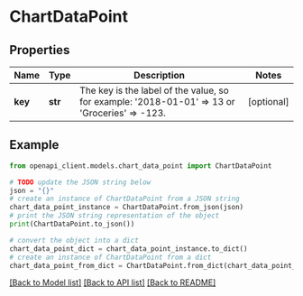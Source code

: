 # ChartDataPoint


## Properties

Name | Type | Description | Notes
------------ | ------------- | ------------- | -------------
**key** | **str** | The key is the label of the value, so for example: &#39;2018-01-01&#39; &#x3D;&gt; 13 or &#39;Groceries&#39; &#x3D;&gt; -123. | [optional] 

## Example

```python
from openapi_client.models.chart_data_point import ChartDataPoint

# TODO update the JSON string below
json = "{}"
# create an instance of ChartDataPoint from a JSON string
chart_data_point_instance = ChartDataPoint.from_json(json)
# print the JSON string representation of the object
print(ChartDataPoint.to_json())

# convert the object into a dict
chart_data_point_dict = chart_data_point_instance.to_dict()
# create an instance of ChartDataPoint from a dict
chart_data_point_from_dict = ChartDataPoint.from_dict(chart_data_point_dict)
```
[[Back to Model list]](../README.md#documentation-for-models) [[Back to API list]](../README.md#documentation-for-api-endpoints) [[Back to README]](../README.md)


